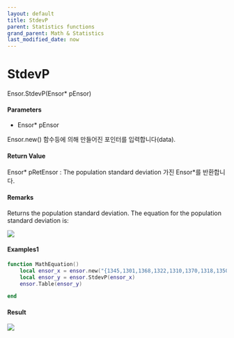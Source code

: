 ```yaml
---
layout: default
title: StdevP
parent: Statistics functions
grand_parent: Math & Statistics
last_modified_date: now
---
```


# StdevP

Ensor.StdevP\(Ensor\* pEnsor\)

#### Parameters

* Ensor\* pEnsor

Ensor.new() 함수등에 의해 만들어진 포인터를 입력합니다(data).

#### Return Value

Ensor\* pRetEnsor : The population standard deviation 가진 Ensor\*를 반환합니다.

#### Remarks

Returns the population standard deviation.
The equation for the population standard deviation is:

![](./StatisticsAPI/StdevPFunc.png)


#### Examples1

```lua
function MathEquation()
	local ensor_x = ensor.new("{1345,1301,1368,1322,1310,1370,1318,1350,1303,1299}")
	local ensor_y = ensor.StdevP(ensor_x)
	ensor.Table(ensor_y)

end
```

#### Result

![](./StatisticsAPI/StdevPResult.png)



